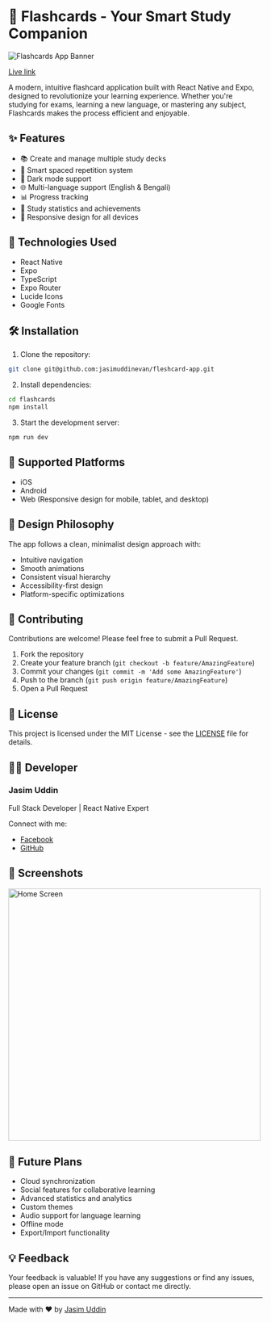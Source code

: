 # 📱 Flashcards - Your Smart Study Companion

![Flashcards App Banner](https://i.postimg.cc/dtypWBWr/image.png400&fit=crop)

[Live link](https://animated-clafoutis-bf86b2.netlify.app/)

A modern, intuitive flashcard application built with React Native and Expo, designed to revolutionize your learning experience. Whether you're studying for exams, learning a new language, or mastering any subject, Flashcards makes the process efficient and enjoyable.

## ✨ Features

- 📚 Create and manage multiple study decks
- 🔄 Smart spaced repetition system
- 🌙 Dark mode support
- 🌐 Multi-language support (English & Bengali)
- 📊 Progress tracking
- 🎯 Study statistics and achievements
- 📱 Responsive design for all devices

## 🚀 Technologies Used

- React Native
- Expo
- TypeScript
- Expo Router
- Lucide Icons
- Google Fonts

## 🛠️ Installation

1. Clone the repository:
```bash
git clone git@github.com:jasimuddinevan/fleshcard-app.git
```

2. Install dependencies:
```bash
cd flashcards
npm install
```

3. Start the development server:
```bash
npm run dev
```

## 📱 Supported Platforms

- iOS
- Android
- Web (Responsive design for mobile, tablet, and desktop)

## 🎨 Design Philosophy

The app follows a clean, minimalist design approach with:
- Intuitive navigation
- Smooth animations
- Consistent visual hierarchy
- Accessibility-first design
- Platform-specific optimizations

## 🤝 Contributing

Contributions are welcome! Please feel free to submit a Pull Request.

1. Fork the repository
2. Create your feature branch (`git checkout -b feature/AmazingFeature`)
3. Commit your changes (`git commit -m 'Add some AmazingFeature'`)
4. Push to the branch (`git push origin feature/AmazingFeature`)
5. Open a Pull Request

## 📝 License

This project is licensed under the MIT License - see the [LICENSE](LICENSE) file for details.

## 👨‍💻 Developer

### Jasim Uddin
Full Stack Developer | React Native Expert

Connect with me:
- [Facebook](https://www.facebook.com/jasimuddinevan)
- [GitHub](https://github.com/jasimuddinevan)

## 📸 Screenshots

<div style="display: flex; gap: 20px; flex-wrap: wrap;">
  <img src="https://i.postimg.cc/qvZKzsTD/image.png" alt="Home Screen" width="500"/>
  
</div>

## 🌟 Future Plans

- Cloud synchronization
- Social features for collaborative learning
- Advanced statistics and analytics
- Custom themes
- Audio support for language learning
- Offline mode
- Export/Import functionality

## 💡 Feedback

Your feedback is valuable! If you have any suggestions or find any issues, please open an issue on GitHub or contact me directly.

---

Made with ❤️ by [Jasim Uddin](https://www.facebook.com/jasimuddinevan)
